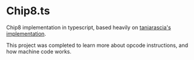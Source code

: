 # Chip8.ts

Chip8 implementation in typescript, based heavily on [taniarascia's implementation](https://github.com/taniarascia/chip8).

This project was completed to learn more about opcode instructions, and how machine code works.
